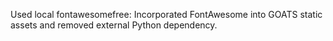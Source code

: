 Used local fontawesomefree: Incorporated FontAwesome into GOATS static assets and removed external Python dependency.